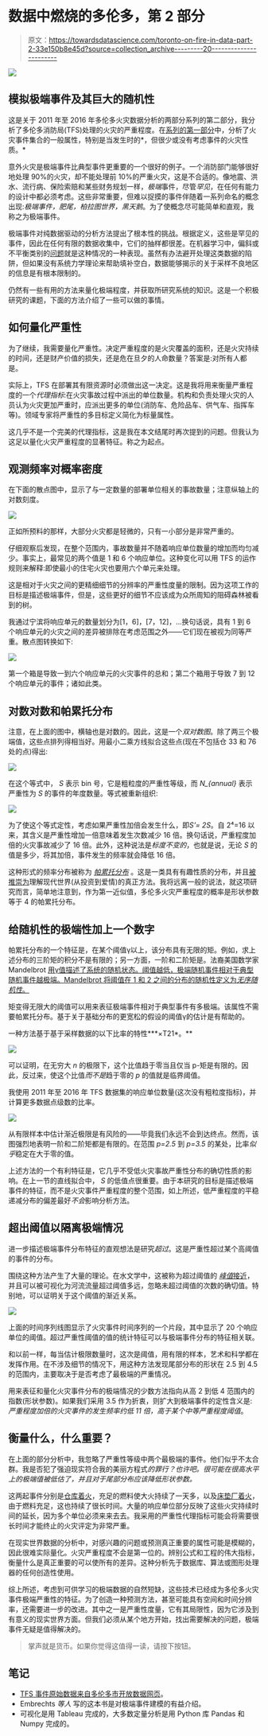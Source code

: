 # 数据中燃烧的多伦多，第 2 部分

> 原文：<https://towardsdatascience.com/toronto-on-fire-in-data-part-2-33e150b8e45d?source=collection_archive---------20----------------------->

![](img/a32f9bf9709aab6420600bb810765b34.png)

## 模拟极端事件及其巨大的随机性

这是关于 2011 年至 2016 年多伦多火灾数据分析的两部分系列的第二部分，我分析了多伦多消防局(TFS)处理的火灾的严重程度。在[系列的第一部分](/toronto-on-fire-in-data-part-1-484435eca880)中，分析了火灾事件集合的一般属性，特别是当发生时的*，但很少或没有考虑事件的火灾性质。*

意外火灾是极端事件比典型事件更重要的一个很好的例子。一个消防部门能够很好地处理 90%的火灾，却不能处理前 10%的严重火灾，这是不合适的。像地震、洪水、流行病、保险索赔和某些财务规划一样，*极端*事件，尽管*罕见*，在任何有能力的设计中都必须考虑。这些非常重要，但难以捉摸的事件伴随着一系列命名的概念出现:*极端事件，肥尾，柏拉图世界，黑天鹅*。为了使概念尽可能简单和直观，我称之为极端事件。

极端事件对纯数据驱动的分析方法提出了根本性的挑战。根据定义，这些是罕见的事件，因此在任何有限的数据收集中，它们的抽样都很差。在机器学习中，偏斜或不平衡类别的[问题](https://machinelearningmastery.com/tactics-to-combat-imbalanced-classes-in-your-machine-learning-dataset/)就是这种情况的一种表现。虽然有办法避开处理这类数据的陷阱，但如果没有系统力学理论来帮助填补空白，数据能够揭示的关于采样不良地区的信息是有根本限制的。

仍然有一些有用的方法来量化极端程度，并获取所研究系统的知识。这是一个积极研究的课题，下面的方法介绍了一些可以做的事情。

## 如何量化严重性

为了继续，我需要量化严重性。决定严重程度的是火灾覆盖的面积，还是火灾持续的时间，还是财产价值的损失，还是危在旦夕的人命数量？答案是:对所有人都是。

实际上，TFS 在部署其有限资源时必须做出这一决定。这是我将用来衡量严重程度的一个*代理指标*:在火灾事故过程中派出的单位数量。机构和负责处理火灾的人员认为火灾更加严重时，应派出更多的单位(消防车、危险品车、供气车、指挥车等)。领域专家将严重性的多目标定义简化为标量属性。

这几乎不是一个完美的代理指标，这是我在本文结尾时再次提到的问题。但我认为这足以量化火灾严重程度的显著特征。称之为起点。

## 观测频率对概率密度

在下面的散点图中，显示了与一定数量的部署单位相关的事故数量；注意纵轴上的对数刻度。

![](img/49b74212e11916d96afc30725603f7b1.png)

正如所预料的那样，大部分火灾都是轻微的，只有一小部分是非常严重的。

仔细观察后发现，在整个范围内，事故数量并不随着响应单位数量的增加而均匀减少。事实上，最常见的两个值是 1 和 6 个响应单位。这种变化可以用 TFS 的运作规则来解释:即使最小的住宅火灾也要用六个单元来处理。

这是相对于火灾之间的更精细细节的分辨率的严重性度量的限制。因为这项工作的目标是描述极端事件，但是，这些更好的细节不应该成为众所周知的阻碍森林被看到的树。

我通过宁滨将响应单元的数量划分为[1，6]，[7，12]，…换句话说，具有 1 到 6 个响应单元的火灾之间的差异被排除在考虑范围之外——它们现在被视为同等严重。散点图转换如下:

![](img/36dc87f442d2b82ba09c7d17f7500649.png)

第一个箱是导致一到六个响应单元的火灾事件的总和；第二个箱用于导致 7 到 12 个响应单元的事件；诸如此类。

## 对数对数和帕累托分布

注意，在上面的图中，横轴也是对数的。因此，这是一个*双对数图*。除了两三个极端值，这些点排列得相当好。用最小二乘方线拟合这些点(现在不包括仓 33 和 76 处的点)得出:

![](img/5547f951173bb75309517dffc564ffbe.png)

在这个等式中， *S* 表示 bin 号，它是粗粒度的严重性等级，而 *N_{annual}* 表示严重性为 *S* 的事件的年度数量。等式被重新组织:

![](img/27a940d067fd7d9591d5644d267c8692.png)

为了使这个等式定性，考虑如果严重性加倍会发生什么，即*S’= 2S*。自 2⁴=16 以来，其含义是严重性增加一倍意味着发生次数减少 16 倍。换句话说，严重程度加倍的火灾事故减少了 16 倍。此外，这种说法是*标度不变的*，也就是说，无论 *S* 的值是多少，将其加倍，事件发生的频率就会降低 16 倍。

这种形式的频率分布被称为 [*帕累托分布*](http://mathworld.wolfram.com/ParetoDistribution.html) 。这是一类具有有趣性质的分布，并且[被推崇为](https://www.forbes.com/sites/ralphbenko/2014/10/13/peter-thiel-we-dont-live-in-a-normal-world-we-live-under-a-power-law/)理解现代世界(从投资到爱情)的真正方法。我将远离一般的说法，就这项研究而言，简单地注意到，作为第一近似值，多伦多火灾严重程度的概率是形状参数等于 4 的帕累托分布。

## 给随机性的极端性加上一个数字

帕累托分布的一个特征是，在某个阈值γ以上，该分布具有无限的矩。例如，求上述分布的三阶矩的积分不是有限的；另一方面，一阶和二阶矩是。法裔美国数学家 Mandelbrot [用γ值描述了系统的随机状态。阈值越低，极端随机事件相对于典型随机事件越极端。Mandelbrot 将阈值在 1 和 2 之间的分布的随机性定义为*无序随机性*。](https://en.wikipedia.org/wiki/Seven_states_of_randomness)

矩变得无限大的阈值可以用来表征极端事件相对于典型事件有多极端。该属性不需要帕累托分布。基于关于基础分布的更宽松的假设的阈值γ的估计是有帮助的。

一种方法基于基于采样数据的以下比率的特性***×T21*。**

![](img/8b20603c8a8c9f31fa14cd8a015285b6.png)

可以证明，在无穷大 *n* 的极限下，这个比值趋于零当且仅当 p-矩是有限的。因此，反过来，使这个比值*而不是*趋于零的 *p* 的值就是临界阈值。

我使用 2011 年至 2016 年 TFS 数据集的响应单位数量(这次没有粗粒度指标)，并计算更多数据点级数的比率。

![](img/a3613e4877a1ca81f1da43ffa10e3124.png)

从有限样本中估计渐近极限是有风险的——毕竟我们永远不会到达终点。然而，该图强烈地表明一阶和二阶矩都是有限的。在范围 *p=2.5* 到 *p=3.5* 的某处，比率*似乎*稳定在大于零的值。

上述方法的一个有利特征是，它几乎不受低火灾事故严重性分布的确切性质的影响。在上一节的直线拟合中， *S* 的低值点很重要。由于本研究的目标是描述极端事件的特征，而不是火灾事件严重程度的整个范围，如上所述，低严重程度的平稳递减分布的偏差最好*不会*影响分析方法。

## 超出阈值以隔离极端情况

进一步描述极端事件分布特征的直观想法是研究*超过*。这是严重性超过某个高阈值的事件的分布。

围绕这种方法产生了大量的理论。在水文学中，这被称为超过阈值的 [*峰值*接近](http://web.ntpu.edu.tw/~yml/yml/download/risk2009s/Statistics%20of%20extremes%20in%20hydrology.pdf)，并且可以被可视化为河流流量超过阈值多远，忽略未超过阈值的次数的确切值。特别地，可以证明关于这个阈值的渐近关系。

![](img/be0151b40ff43e05e0996c6d5a8e2520.png)

上面的时间序列线图显示了火灾事件时间序列的一个片段，其中显示了 20 个响应单位的阈值。超过严重性阈值的值的统计特征可以与极端事件分布的特征相关联。

和以前一样，每当估计极限数量时，这次是阈值，用有限的样本，艺术和科学都在发挥作用。在不涉及细节的情况下，用这种方法发现尾部分布的形状在 2.5 到 4.5 的范围内，主要取决于是否考虑了最极端的严重情况。

用来表征和量化火灾事件分布的极端情况的少数方法指向从高 2 到低 4 范围内的指数(形状参数)。如果我们采用 3.5 作为折衷，则扩大到极端事件的定性含义是:*严重程度加倍的火灾事件的发生频率约低 11 倍，高于某个中等严重程度阈值*。

## 衡量什么，什么重要？

在上面的部分分析中，我忽略了严重性等级中两个最极端的事件。他们似乎不太合群。我是否犯了强迫现实符合我的美丽方程式*的罪行？也许吧。很可能在很高水平上的极端值被低估了，并且对于尾部分布应该降低形状参数。*

这两起事件分别是[仓库着火](https://www.cbc.ca/news/canada/toronto/blaze-in-storage-facility-destroys-belongings-1.1255449)，充足的燃料使大火持续了一天多，以及[床垫厂着火](https://www.theglobeandmail.com/news/toronto/firefighters-battle-blaze-at-toronto-mattress-factory/article17693184/)，由于燃料充足，这也持续了很长时间。大量的响应单位部分反映了这些火灾持续时间的延长，因为多个单位必须来来去去。我采用的严重性代理指标可能会将需要很长时间才能终止的火灾评定为非常严重。

在现实世界数据的分析中，对感兴趣的问题或预测真正重要的属性可能是模糊的，因此很难实际量化。火灾严重程度不会是第一位的。辨别公式和工程的伟大指标，衡量什么是真正重要的可以使所有的差异。这种分析先于数据库、算法或图形处理器的任何创造性使用。

综上所述，考虑到可供学习的极端数据的自然短缺，这些技术已经成为多伦多火灾事件极端严重性的特征。为了创造一种预测方法，甚至可能具有空间和时间分辨率，还需要进一步的改进。其中之一是严重性度量，它有其局限性，因为它涉及到有意义的现实世界方面。但我们必须从某个地方开始，找出需要解决的问题，极端事件无疑是值得解决的。

> 掌声就是货币。如果你觉得这值得一读，请按下按钮。

## 笔记

*   [TFS 事件原始数据来自多伦多市开放数据网页](https://www.toronto.ca/city-government/data-research-maps/open-data/open-data-catalogue/#e3d443bb-2593-2615-4972-20e24c0ab876)。
*   Embrechts *等人* 写的这本书是对极端事件建模的有益介绍。
*   可视化是用 Tableau 完成的，大多数定量分析是用 Python 库 Pandas 和 Numpy 完成的。